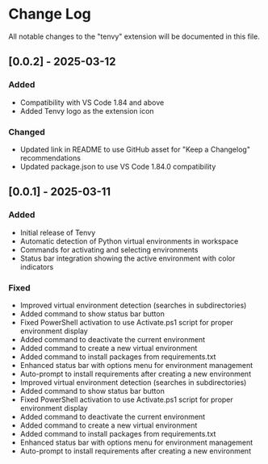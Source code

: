 # Change Log

All notable changes to the "tenvy" extension will be documented in this file.

## [0.0.2] - 2025-03-12

### Added
- Compatibility with VS Code 1.84 and above
- Added Tenvy logo as the extension icon

### Changed
- Updated link in README to use GitHub asset for "Keep a Changelog" recommendations
- Updated package.json to use VS Code 1.84.0 compatibility

## [0.0.1] - 2025-03-11

### Added
- Initial release of Tenvy
- Automatic detection of Python virtual environments in workspace
- Commands for activating and selecting environments
- Status bar integration showing the active environment with color indicators

### Fixed
- Improved virtual environment detection (searches in subdirectories)
- Added command to show status bar button
- Fixed PowerShell activation to use Activate.ps1 script for proper environment display
- Added command to deactivate the current environment
- Added command to create a new virtual environment
- Added command to install packages from requirements.txt
- Enhanced status bar with options menu for environment management
- Auto-prompt to install requirements after creating a new environment
- Improved virtual environment detection (searches in subdirectories)
- Added command to show status bar button
- Fixed PowerShell activation to use Activate.ps1 script for proper environment display
- Added command to deactivate the current environment
- Added command to create a new virtual environment
- Added command to install packages from requirements.txt
- Enhanced status bar with options menu for environment management
- Auto-prompt to install requirements after creating a new environment
